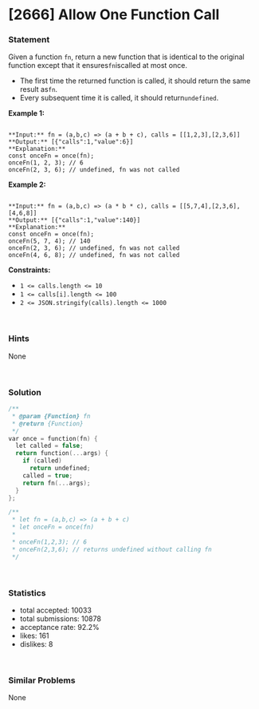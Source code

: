 # [2666] Allow One Function Call



### Statement

Given a function `fn`, return a new function that is identical to the original function except that it ensures`fn`iscalled at most once.

* The first time the returned function is called, it should return the same result as`fn`.
* Every subsequent time it is called, it should return`undefined`.


**Example 1:**

```

**Input:** fn = (a,b,c) => (a + b + c), calls = [[1,2,3],[2,3,6]]
**Output:** [{"calls":1,"value":6}]
**Explanation:**
const onceFn = once(fn);
onceFn(1, 2, 3); // 6
onceFn(2, 3, 6); // undefined, fn was not called

```

**Example 2:**

```

**Input:** fn = (a,b,c) => (a * b * c), calls = [[5,7,4],[2,3,6],[4,6,8]]
**Output:** [{"calls":1,"value":140}]
**Explanation:**
const onceFn = once(fn);
onceFn(5, 7, 4); // 140
onceFn(2, 3, 6); // undefined, fn was not called
onceFn(4, 6, 8); // undefined, fn was not called

```

**Constraints:**
* `1 <= calls.length <= 10`
* `1 <= calls[i].length <= 100`
* `2 <= JSON.stringify(calls).length <= 1000`


<br />

### Hints

None

<br />

### Solution

```cpp
/**
 * @param {Function} fn
 * @return {Function}
 */
var once = function(fn) {
  let called = false;
  return function(...args) {
    if (called)
      return undefined;
    called = true;
    return fn(...args);
  }
};

/**
 * let fn = (a,b,c) => (a + b + c)
 * let onceFn = once(fn)
 *
 * onceFn(1,2,3); // 6
 * onceFn(2,3,6); // returns undefined without calling fn
 */
```

<br />

### Statistics

- total accepted: 10033
- total submissions: 10878
- acceptance rate: 92.2%
- likes: 161
- dislikes: 8

<br />

### Similar Problems

None
